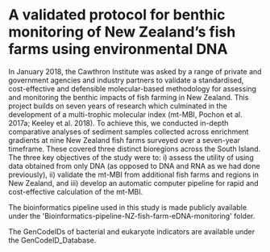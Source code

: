 # A validated protocol for benthic monitoring of New Zealand’s fish farms using environmental DNA
In January 2018, the Cawthron Institute was asked by a range of private and government agencies and industry partners to validate a standardised, cost-effective and defensible molecular-based methodology for assessing and monitoring the benthic impacts of fish farming in New Zealand. This project builds on seven years of research which culminated in the development of a multi-trophic molecular index (mt-MBI, Pochon et al. 2017a; Keeley et al. 2018). To achieve this, we conducted in-depth comparative analyses of sediment samples collected across enrichment gradients at nine New Zealand fish farms surveyed over a seven-year timeframe. These covered three distinct bioregions across the South Island. The three key objectives of the study were to: i) assess the utility of using data obtained from only DNA (as opposed to DNA and RNA as we had done previously), ii) validate the mt-MBI from additional fish farms and regions in New Zealand, and iii) develop an automatic computer pipeline for rapid and cost-effective calculation of the mt-MBI.

The bioinformatics pipeline used in this study is made publicly available under the 'Bioinformatics-pipeline-NZ-fish-farm-eDNA-monitoring' folder.

The GenCodeIDs of bacterial and eukaryote indicators are available under the GenCodeID_Database.
